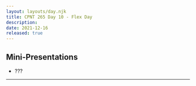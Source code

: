 ```yaml
---
layout: layouts/day.njk
title: CPNT 265 Day 10 - Flex Day
description: 
date: 2021-12-16
released: true
---
```


## Mini-Presentations
- ???

---
